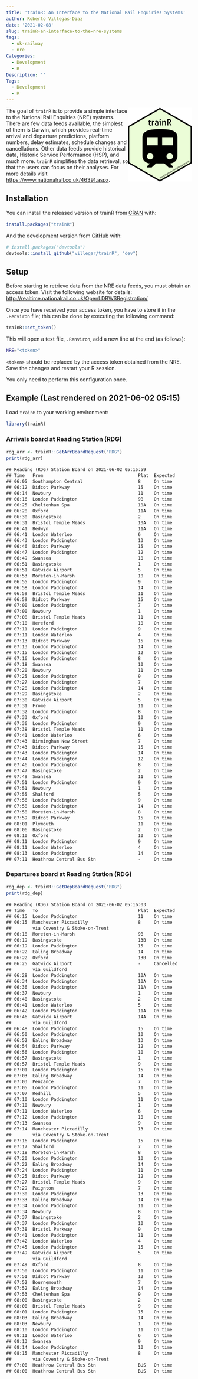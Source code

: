 ```yaml
---
title: 'trainR: An Interface to the National Rail Enquiries Systems'
author: Roberto Villegas-Diaz
date: '2021-02-08'
slug: trainR-an-interface-to-the-nre-systems
tags:
  - uk-railway
  - nre
Categories:
  - Development
  - R
Description: ''
Tags:
  - Development
  - R
---
```


<img src="https://raw.githubusercontent.com/villegar/trainR/main/inst/images/logo.png" alt="logo" align="right" height=200px/>

The goal of `trainR` is to provide a simple interface to the 
National Rail Enquiries (NRE) systems. There are few data feeds 
available, the simplest of them is Darwin, which provides real-time 
arrival and departure predictions, platform numbers, delay estimates, 
schedule changes and cancellations. Other data feeds provide historical 
data, Historic Service Performance (HSP), and much more. `trainR` 
simplifies the data retrieval, so that the users can focus on their 
analyses. For more details visit 
https://www.nationalrail.co.uk/46391.aspx.

## Installation

You can install the released version of trainR from [CRAN](https://CRAN.R-project.org) with:

``` r
install.packages("trainR")
```

And the development version from [GitHub](https://github.com/) with:

``` r
# install.packages("devtools")
devtools::install_github("villegar/trainR", "dev")
```

## Setup
Before starting to retrieve data from the NRE data feeds, you must obtain an access token. 
Visit the following website for details: http://realtime.nationalrail.co.uk/OpenLDBWSRegistration/

Once you have received your access token, you have to store it in the `.Renviron` file; this can be 
done by executing the following command:


```r
trainR::set_token()
```

This will open a text file, `.Renviron`, add a new line at the end (as follows):

```bash
NRE="<token>"
```

`<token>` should be replaced by the access token obtained from the NRE. Save the changes and restart 
your R session.

You only need to perform this configuration once.

## Example (Last rendered on 2021-06-02 05:15)

Load `trainR` to your working environment:

```r
library(trainR)
```

### Arrivals board at Reading Station (RDG)


```r
rdg_arr <- trainR::GetArrBoardRequest("RDG")
print(rdg_arr)
```

```
## Reading (RDG) Station Board on 2021-06-02 05:15:59
## Time   From                                    Plat  Expected
## 06:05  Southampton Central                     8     On time
## 06:12  Didcot Parkway                          15    On time
## 06:14  Newbury                                 11    On time
## 06:16  London Paddington                       9B    On time
## 06:25  Cheltenham Spa                          10A   On time
## 06:28  Oxford                                  11A   On time
## 06:30  Basingstoke                             2     On time
## 06:31  Bristol Temple Meads                    10A   On time
## 06:41  Bedwyn                                  11A   On time
## 06:41  London Waterloo                         6     On time
## 06:43  London Paddington                       13    On time
## 06:46  Didcot Parkway                          15    On time
## 06:47  London Paddington                       12    On time
## 06:49  Swansea                                 10    On time
## 06:51  Basingstoke                             1     On time
## 06:51  Gatwick Airport                         5     On time
## 06:53  Moreton-in-Marsh                        10    On time
## 06:55  London Paddington                       9     On time
## 06:58  London Paddington                       14    On time
## 06:59  Bristol Temple Meads                    11    On time
## 06:59  Didcot Parkway                          15    On time
## 07:00  London Paddington                       7     On time
## 07:00  Newbury                                 1     On time
## 07:08  Bristol Temple Meads                    11    On time
## 07:10  Hereford                                10    On time
## 07:11  London Paddington                       9     On time
## 07:11  London Waterloo                         4     On time
## 07:13  Didcot Parkway                          15    On time
## 07:13  London Paddington                       14    On time
## 07:15  London Paddington                       12    On time
## 07:16  London Paddington                       8     On time
## 07:18  Swansea                                 10    On time
## 07:20  Newbury                                 11    On time
## 07:25  London Paddington                       9     On time
## 07:27  London Paddington                       7     On time
## 07:28  London Paddington                       14    On time
## 07:29  Basingstoke                             2     On time
## 07:30  Gatwick Airport                         5     On time
## 07:31  Frome                                   11    On time
## 07:32  London Paddington                       8     On time
## 07:33  Oxford                                  10    On time
## 07:36  London Paddington                       9     On time
## 07:38  Bristol Temple Meads                    11    On time
## 07:41  London Waterloo                         6     On time
## 07:43  Birmingham New Street                   7     On time
## 07:43  Didcot Parkway                          15    On time
## 07:43  London Paddington                       14    On time
## 07:44  London Paddington                       12    On time
## 07:46  London Paddington                       8     On time
## 07:47  Basingstoke                             2     On time
## 07:49  Swansea                                 11    On time
## 07:51  London Paddington                       9     On time
## 07:51  Newbury                                 1     On time
## 07:55  Shalford                                5     On time
## 07:56  London Paddington                       9     On time
## 07:58  London Paddington                       14    On time
## 07:58  Moreton-in-Marsh                        8     On time
## 07:59  Didcot Parkway                          15    On time
## 08:01  Plymouth                                11    On time
## 08:06  Basingstoke                             2     On time
## 08:10  Oxford                                  10    On time
## 08:11  London Paddington                       9     On time
## 08:11  London Waterloo                         4     On time
## 08:13  London Paddington                       14    On time
## 07:11  Heathrow Central Bus Stn                -     On time
```

### Departures board at Reading Station (RDG)


```r
rdg_dep <- trainR::GetDepBoardRequest("RDG")
print(rdg_dep)
```

```
## Reading (RDG) Station Board on 2021-06-02 05:16:03
## Time   To                                      Plat  Expected
## 06:15  London Paddington                       11    On time
## 06:15  Manchester Piccadilly                   8     On time
##        via Coventry & Stoke-on-Trent           
## 06:18  Moreton-in-Marsh                        9B    On time
## 06:19  Basingstoke                             13B   On time
## 06:19  London Paddington                       15    On time
## 06:22  Ealing Broadway                         14    On time
## 06:22  Oxford                                  13B   On time
## 06:25  Gatwick Airport                         -     Cancelled
##        via Guildford                           
## 06:28  London Paddington                       10A   On time
## 06:34  London Paddington                       10A   On time
## 06:36  London Paddington                       11A   On time
## 06:37  Newbury                                 1     On time
## 06:40  Basingstoke                             2     On time
## 06:41  London Waterloo                         5     On time
## 06:42  London Paddington                       11A   On time
## 06:46  Gatwick Airport                         14A   On time
##        via Guildford                           
## 06:48  London Paddington                       15    On time
## 06:50  London Paddington                       10    On time
## 06:52  Ealing Broadway                         13    On time
## 06:54  Didcot Parkway                          12    On time
## 06:56  London Paddington                       10    On time
## 06:57  Basingstoke                             1     On time
## 06:57  Bristol Temple Meads                    9     On time
## 07:01  London Paddington                       15    On time
## 07:03  Ealing Broadway                         14    On time
## 07:03  Penzance                                7     On time
## 07:05  London Paddington                       11    On time
## 07:07  Redhill                                 5     On time
## 07:10  London Paddington                       11    On time
## 07:10  Newbury                                 1     On time
## 07:11  London Waterloo                         6     On time
## 07:12  London Paddington                       10    On time
## 07:13  Swansea                                 9     On time
## 07:14  Manchester Piccadilly                   13    On time
##        via Coventry & Stoke-on-Trent           
## 07:16  London Paddington                       15    On time
## 07:17  Shalford                                7     On time
## 07:18  Moreton-in-Marsh                        8     On time
## 07:20  London Paddington                       10    On time
## 07:22  Ealing Broadway                         14    On time
## 07:24  London Paddington                       11    On time
## 07:25  Didcot Parkway                          12    On time
## 07:27  Bristol Temple Meads                    9     On time
## 07:29  Paignton                                7     On time
## 07:30  London Paddington                       13    On time
## 07:33  Ealing Broadway                         14    On time
## 07:34  London Paddington                       11    On time
## 07:34  Newbury                                 8     On time
## 07:37  Basingstoke                             2     On time
## 07:37  London Paddington                       10    On time
## 07:38  Bristol Parkway                         9     On time
## 07:41  London Paddington                       11    On time
## 07:42  London Waterloo                         4     On time
## 07:45  London Paddington                       15    On time
## 07:49  Gatwick Airport                         5     On time
##        via Guildford                           
## 07:49  Oxford                                  8     On time
## 07:50  London Paddington                       11    On time
## 07:51  Didcot Parkway                          12    On time
## 07:52  Bournemouth                             7     On time
## 07:52  Ealing Broadway                         14    On time
## 07:53  Cheltenham Spa                          9     On time
## 08:00  Basingstoke                             2     On time
## 08:00  Bristol Temple Meads                    9     On time
## 08:01  London Paddington                       15    On time
## 08:03  Ealing Broadway                         14    On time
## 08:03  Newbury                                 1     On time
## 08:10  London Paddington                       11    On time
## 08:11  London Waterloo                         6     On time
## 08:13  Swansea                                 9     On time
## 08:14  London Paddington                       10    On time
## 08:15  Manchester Piccadilly                   8     On time
##        via Coventry & Stoke-on-Trent           
## 07:00  Heathrow Central Bus Stn                BUS   On time
## 08:00  Heathrow Central Bus Stn                BUS   On time
```
